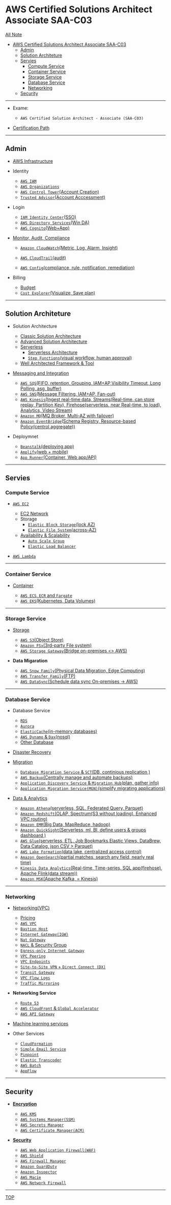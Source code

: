 # AWS Certified Solutions Architect Associate SAA-C03

[All Note](../../index.md)

- [AWS Certified Solutions Architect Associate SAA-C03](#aws-certified-solutions-architect-associate-saa-c03)
  - [Admin](#admin)
  - [Solution Architeture](#solution-architeture)
  - [Servies](#servies)
    - [Compute Service](#compute-service)
    - [Container Service](#container-service)
    - [Storage Service](#storage-service)
    - [Database Service](#database-service)
    - [Networking](#networking)
  - [Security](#security)

---

- Exame:

  - `AWS Certified Solution Architect - Associate (SAA-C03)`

- [Certification Path](./cert_path/cert_path.md)

---

## Admin

- [AWS Infrastructure](./infrastructure/infrastructure.md)

- Identity

  - [`AWS IAM`](./iam/iam.md)
  - [`AWS Organizations`](./iam/advanced_identity.md)
  - [`AWS Control Tower`(Account Creation)](./iam/control_tower.md)
  - [`Trusted Advisor`(Account Acccessment)](./solution_architecture/trusted_advisor/trusted_advisor.md)

- Login

  - [`IAM Identity Center`(SSO)](./iam/identity_center.md)
  - [`AWS Directory Services`(Win DA)](./iam/directory_services.md)
  - [`AWS Cognito`(Web+App)](./iam/cognito.md)

- [Monitor, Audit, Compliance](./monitor_audit_compliance/monitor_audit_compliance.md)

  - [`Amazon CloudWatch`(Metric, Log, Alarm, Insight)](./monitor_audit_compliance/cloudwatch.md)

  - [`AWS CloudTrail`(audit)](./monitor_audit_compliance/cloudtrail.md)
  - [`AWS Config`(compliance, rule, notification, remediation)](./monitor_audit_compliance/config.md)

- Billing
  - [Budget](./billing/budget/budget.md)
  - [`Cost Explorer`(Visualize, Save plan)](./billing/cost_explorer/cost_explorer.md)

---

## Solution Architeture

- Solution Architecture

  - [Classic Solution Architecture](./solution_architecture/classic/classic.md)
  - [Advanced Solution Architecture](./solution_architecture/advanced/advanced.md)
  - [Serverless](./solution_architecture/serverless/serverless.md)
    - [Serverless Architecture](./solution_architecture/serverless/architecture.md)
    - [`Step Functions`(visual workflow, human approval)](./solution_architecture/serverless/step_func.md)
  - [Well Architected Framework & Tool](./solution_architecture/framework/framework.md)

- [Messaging and Integration](./solution_architecture/decouple/messaging.md)

  - [`AWS SQS`(FIFO, retention, Grouping, IAM+AP,Visibility Timeout, Long Polling, asg, buffer)](./solution_architecture/decouple/sqs.md)
  - [`AWS SNS`(Message Filtering, IAM+AP, Fan-out)](./solution_architecture/decouple/sns.md)
  - [`AWS Kinesis`(Ingest real-time data, Streams(Real-time, can store replay, Partition Key), Firehose(serverless, near Real-time, to load), Analytics, Video Stream)](./solution_architecture/decouple/kinesis.md)
  - [`Amazon MQ`(MQ Broker, Multi-AZ with failover)](./solution_architecture/decouple/mq.md)
  - [`Amazon EventBridge`(Schema Registry, Resource-based Policy(centrol aggregate))](./solution_architecture/decouple/eventbridge.md)

- Deploymnet
  - [`Beanstalk`(deploying app)](./solution_architecture/beanstalk/beanstalk.md)
  - [`Amplify`(web + mobile)](./solution_architecture/amplify/amplify.md)
  - [`App Runner`(Container, Web app/API)](./solution_architecture/app_runner/app_runner.md)

---

## Servies

### Compute Service

- [`AWS EC2`](./compute/ec2/ec2.md)

  - [EC2 Network](./compute/ec2/ec2_network.md)
  - Storage
    - [`Elastic Block Storage`(lock AZ)](./compute/ec2/ebs.md)
    - [`Elastic File System`(across-AZ)](./compute/ec2/efs.md)
  - [Availability & Scalability](./compute/ec2/availability_scalability.md)
    - [`Auto Scale Group`](./compute/ec2/ec2_asg.md)
    - [`Elastic Load Balancer`](./compute/ec2/load_balancer.md)

- [`AWS Lambda`](./compute/lambda/lambda.md)

---

### Container Service

- [Container](./container/container.md)

  - [`AWS ECS`, `ECR` and `Fargate`](./container/ecs.md)
  - [`AWS EKS`(Kubernetes, Data Volumes)](./container/eks.md)

---

### Storage Service

- [Storage](./storage/storage.md)

  - [`AWS S3`(Object Store)](./storage/s3.md)
  - [`Amazon FSx`(3rd-party File system)](./storage/fsx.md)
  - [`AWS Storage Gateway`(Bridge on-premises <> AWS)](./storage/storage_gateway.md)

- **Data Migaration**

  - [`AWS Snow Family`(Physical Data Migration, Edge Computing)](./storage/snow.md)
  - [`AWS Transfer Family`(FTP)](./storage/transfer_family.md)
  - [`AWS DataSync`(Schedule data sync On-premises -> AWS)](./storage/datasync.md)

---

### Database Service

- Database Service

  - [`RDS`](./db_service/rds/rds.md)
  - [`Aurora`](./db_service/aurora/aurora.md)
  - [`ElasticCache`(in-memory databases)](./db_service/elasticcache/elasticcache.md)
  - [`AWS Dynamo` & `Dax`(nosql)](./db_service/dynamo/dynamo.md)
  - [Other Database](./db_service/db_service.md)

- [Disaster Recovery](./disaster_recovery/dr.md)

- [Migration](./migration/migration/migration.md)

  - [`Database Migration Service` & `SCT`(DB, continious replication )](./migration/dms/dms.md)
  - [`AWS Backup`(Centrally manage and automate backups)](./migration/backup/backup.md)
  - [`Application Discovery Service` & `Migration Hub`(plan, gather info)](./migration/app_disc/app_disc.md)
  - [`Application Migration Service(MGN)`(simplify migrating applications)](./migration/mgn/mgn.md)

- [Data & Analytics](./data_analytics/data_analytics/data_analytics.md)

  - [`Amazon Athena`(serverless, SQL, Federated Query, Parquet)](./data_analytics/athena/athena.md)
  - [`Amazon Redshift`(OLAP, Spectrum(S3 without loading), Enhanced VPC routing)](./data_analytics/redshift/redshift.md)
  - [`Amazon EMR`(Big Data, MapReduce, hadoop)](./data_analytics/emr/emr.md)
  - [`Amazon QuickSight`(Serverless, ml, BI, define users & groups dashboard )](./data_analytics/quicksight/quicksight.md)
  - [`AWS Glue`(serverless, ETL, Job Bookmarks,Elastic Views, DataBrew, Data Catalog, json CSV > Parquet)](./data_analytics/glue/glue.md)
  - [`AWS Lake Formation`(data lake, centralized access control)](./data_analytics/lake_formation/lake_formation.md)
  - [`Amazon OpenSearch`(partial matches, search any field, nearly real time)](./data_analytics/opensearch/opensearch.md)
  - [`Kinesis Data Analytics`(Real-time, Time-series, SQL app(firehose), Apache Flink(data stream))](./data_analytics/kinesis_analytics/kinesis_analytics.md)
  - [`Amazon MSK`(Apache Kafka, = Kinesis)](./data_analytics/msk/msk.md)

---

### Networking

- [Networking(VPC)](./networking/networking.md)

  - [Pricing](./networking/pricing.md)
  - [`AWS VPC`](./networking/vpc.md)
  - [`Bastion Host`](./networking/bastion_host.md)
  - [`Internet Gateway(IGW)`](./networking/igw.md)
  - [`Nat Gateway`](./networking/natgw.md)
  - [`NACL` & Security Group](./networking/nacl.md)
  - [`Egress-only Internet Gateway`](./networking/egress_IGW.md)
  - [`VPC Peering`](./networking/peering.md)
  - [`VPC Endpoints`](./networking/endpoint.md)
  - [`Site-to-Site VPN` + `Direct Connect (DX)`](./networking/vpn_dx.md)
  - [`Transit Gateway`](./networking/transit.md)
  - [`VPC Flow Logs`](./networking/flow_log.md)
  - [`Traffic Mirroring`](./networking/traffic_mirroring.md)

- **Networking Service**

  - [`Route 53`](./networking/route53/route53.md)
  - [`AWS CloudFront` & `Global Accelerator`](./networking/cloudfront/cloudfront.md)
  - [`AWS API Gateway`](./networking/gateway/gateway.md)

- [Machine learning services](./ml/ml.md)

- Other Services
  - [`CloudFormation`](./service/cloudformation/cloudformation.md)
  - [`Simple Email Service`](./service/ses/ses.md)
  - [`Pinpoint`](./service/pinpoint/pinpoint.md)
  - [`Elastic Transcoder`](./service/transcoder/transcoder.md)
  - [`AWS Batch`](./service/batch/batch.md)
  - [`AppFlow`](./service/appflow/appflow.md)

---

## Security

- [**Encryption**](./encryption/encryption.md)

  - [`AWS KMS`](./encryption/kms.md)
  - [`AWS Systems Manager(SSM)`](./encryption/systems_manager.md)
  - [`AWS Secrets Manager`](./encryption/secret_manager.md)
  - [`AWS Certificate Manager(ACM)`](./encryption/acm.md)

- [**Security**](./security/security.md)

  - [`AWS Web Application Firewall(WAF)`](./security/waf.md)
  - [`AWS Shield`](./security/shield.md)
  - [`AWS Firewall Manager`](./security/firewall_manager.md)
  - [`Amazon GuardDuty`](./security/guardDuty.md)
  - [`Amazon Inspector`](./security/inspector.md)
  - [`AWS Macie`](./security/macie.md)
  - [`AWS Network Firewall`](./security/network_firewall.md)

---

[TOP](#aws-certified-solutions-architect-associate-saa-c03)
